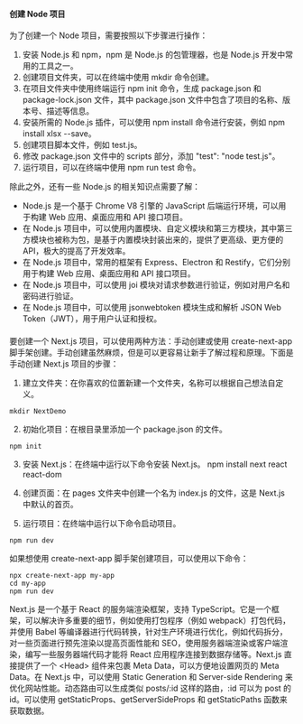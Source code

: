 <!--
 * @Author: Shu Binqi
 * @Date: 2023-03-03 20:43:55
 * @LastEditors: Shu Binqi
 * @LastEditTime: 2023-03-04 00:33:28
 * @Description: 创建 NodeJS 项目
 * @Version: 1.0.0
 * @FilePath: \interviewQuestions\Project\创建Node项目.md
-->

#### 创建 Node 项目

为了创建一个 Node 项目，需要按照以下步骤进行操作：

1. 安装 Node.js 和 npm，npm 是 Node.js 的包管理器，也是 Node.js 开发中常用的工具之一。
2. 创建项目文件夹，可以在终端中使用 mkdir 命令创建。
3. 在项目文件夹中使用终端运行 npm init 命令，生成 package.json 和 package-lock.json 文件，其中 package.json 文件中包含了项目的名称、版本号、描述等信息。
4. 安装所需的 Node.js 插件，可以使用 npm install 命令进行安装，例如 npm install xlsx --save。
5. 创建项目脚本文件，例如 test.js。
6. 修改 package.json 文件中的 scripts 部分，添加 "test": "node test.js"。
7. 运行项目，可以在终端中使用 npm run test 命令。

除此之外，还有一些 Node.js 的相关知识点需要了解：

- Node.js 是一个基于 Chrome V8 引擎的 JavaScript 后端运行环境，可以用于构建 Web 应用、桌面应用和 API 接口项目。
- 在 Node.js 项目中，可以使用内置模块、自定义模块和第三方模块，其中第三方模块也被称为包，是基于内置模块封装出来的，提供了更高级、更方便的 API，极大的提高了开发效率。
- 在 Node.js 项目中，常用的框架有 Express、Electron 和 Restify，它们分别用于构建 Web 应用、桌面应用和 API 接口项目。
- 在 Node.js 项目中，可以使用 joi 模块对请求参数进行验证，例如对用户名和密码进行验证。
- 在 Node.js 项目中，可以使用 jsonwebtoken 模块生成和解析 JSON Web Token（JWT），用于用户认证和授权。

####

要创建一个 Next.js 项目，可以使用两种方法：手动创建或使用 create-next-app 脚手架创建。手动创建虽然麻烦，但是可以更容易让新手了解过程和原理。下面是手动创建 Next.js 项目的步骤：

1. 建立文件夹：在你喜欢的位置新建一个文件夹，名称可以根据自己想法自定义。

```
mkdir NextDemo
```

2. 初始化项目：在根目录里添加一个 package.json 的文件。

```
npm init
```

3. 安装 Next.js：在终端中运行以下命令安装 Next.js。
   npm install next react react-dom
4. 创建页面：在 pages 文件夹中创建一个名为 index.js 的文件，这是 Next.js 中默认的首页。

5. 运行项目：在终端中运行以下命令启动项目。

```
npm run dev
```

如果想使用 create-next-app 脚手架创建项目，可以使用以下命令：

```
npx create-next-app my-app
cd my-app
npm run dev
```

Next.js 是一个基于 React 的服务端渲染框架，支持 TypeScript。它是一个框架，可以解决许多重要的细节，例如使用打包程序（例如 webpack）打包代码，并使用 Babel 等编译器进行代码转换，针对生产环境进行优化，例如代码拆分，对一些页面进行预先渲染以提高页面性能和 SEO，使用服务器端渲染或客户端渲染，编写一些服务器端代码才能将 React 应用程序连接到数据存储等。Next.js 直接提供了一个 &lt;Head&gt; 组件来包裹 Meta Data，可以方便地设置网页的 Meta Data。在 Next.js 中，可以使用 Static Generation 和 Server-side Rendering 来优化网站性能。动态路由可以生成类似 posts/:id 这样的路由，:id 可以为 post 的 id。可以使用 getStaticProps、getServerSideProps 和 getStaticPaths 函数来获取数据。
